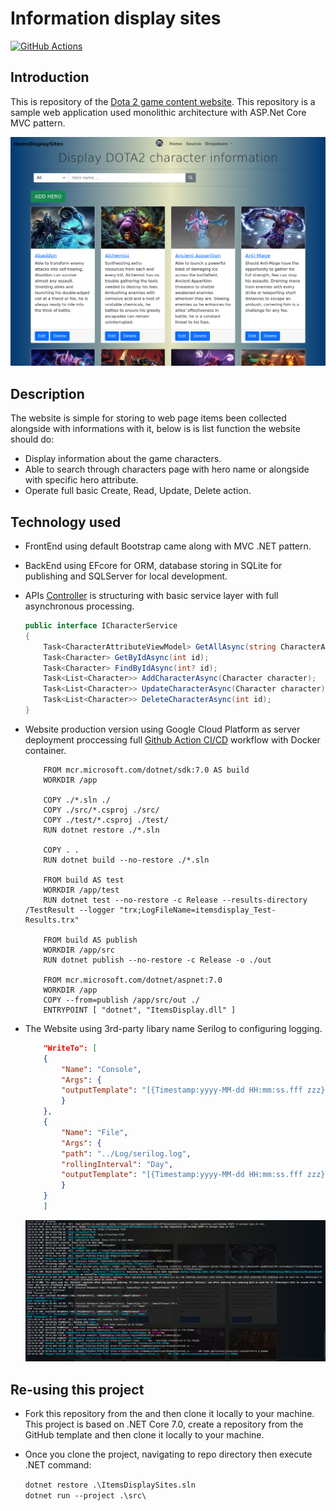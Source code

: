 # Information display sites

[![GitHub Actions](https://img.shields.io/badge/github%20actions-%232671E5.svg?style=for-the-badge&logo=githubactions&logoColor=white)](https://github.com/h-ql/ItemsDisplay/actions)

## Introduction

This is repository of the [Dota 2 game content website](https://itemsdisplay-vmk74xsjsa-uc.a.run.app/). This repository is a sample web application used monolithic architecture with ASP.Net Core MVC pattern.

   [![Website screen shot](docs/HomePageScreenShot.png)](https://itemsdisplay-vmk74xsjsa-uc.a.run.app/)


## Description

The website is simple for storing to web page items been collected alongside with informations with it, below is is list function the website should do:
- Display information about the game characters.
- Able to search through characters page with hero name or alongside with specific hero attribute.
- Operate full basic Create, Read, Update, Delete action.
 

 ## Technology used
 
- FrontEnd using default Bootstrap came along with MVC .NET pattern.
- BackEnd using EFcore for ORM, database storing in SQLite for publishing and SQLServer for local development.
- APIs [Controller](https://github.com/h-ql/ItemsDisplay/blob/main/src/Controllers/CharacterController.cs) is structuring with basic service layer with full asynchronous processing.

    ``` csharp
    public interface ICharacterService 
    {
        Task<CharacterAttributeViewModel> GetAllAsync(string CharacterAttribute, string searchString);
        Task<Character> GetByIdAsync(int id);
        Task<Character> FindByIdAsync(int? id);
        Task<List<Character>> AddCharacterAsync(Character character);
        Task<List<Character>> UpdateCharacterAsync(Character character);
        Task<List<Character>> DeleteCharacterAsync(int id);
    }
    ```
    
- Website production version using Google Cloud Platform as server deployment proccessing full [Github Action CI/CD](https://github.com/h-ql/ItemsDisplay/actions) workflow with Docker container.

    ``` docker
        FROM mcr.microsoft.com/dotnet/sdk:7.0 AS build
        WORKDIR /app

        COPY ./*.sln ./
        COPY ./src/*.csproj ./src/
        COPY ./test/*.csproj ./test/
        RUN dotnet restore ./*.sln

        COPY . .
        RUN dotnet build --no-restore ./*.sln

        FROM build AS test
        WORKDIR /app/test
        RUN dotnet test --no-restore -c Release --results-directory /TestResult --logger "trx;LogFileName=itemsdisplay_Test-Results.trx" 

        FROM build AS publish
        WORKDIR /app/src
        RUN dotnet publish --no-restore -c Release -o ./out

        FROM mcr.microsoft.com/dotnet/aspnet:7.0
        WORKDIR /app
        COPY --from=publish /app/src/out ./
        ENTRYPOINT [ "dotnet", "ItemsDisplay.dll" ]
    ```

- The Website using 3rd-party libary name Serilog to configuring logging.
    ``` json
        "WriteTo": [
        {
            "Name": "Console",
            "Args": {
            "outputTemplate": "[{Timestamp:yyyy-MM-dd HH:mm:ss.fff zzz} {CorrelationId} {Level:u3}] {Username} {Message:lj}{NewLine}{Exception}"
            }
        },
        {
            "Name": "File",
            "Args": {
            "path": "../Log/serilog.log",
            "rollingInterval": "Day",
            "outputTemplate": "[{Timestamp:yyyy-MM-dd HH:mm:ss.fff zzz} {CorrelationId} {Level:u3}] {Username} {Message:lj}{NewLine}{Exception}"
            }
        }
        ]
    ```

    ![Website Logging screen shot](docs/logging-img.png)

 ## Re-using this project

-  Fork this repository from the and then clone it locally to your machine. This project is based on .NET Core 7.0, create a repository from the GitHub template and then clone it locally to your machine.
- Once you clone the project, navigating to repo directory then execute .NET command:

   `dotnet restore .\ItemsDisplaySites.sln`   
   `dotnet run --project .\src\`

